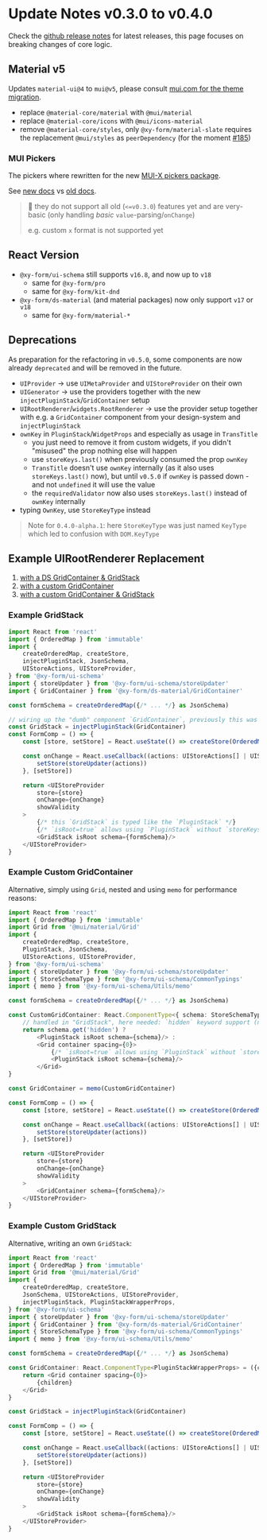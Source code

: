 # Update Notes v0.3.0 to v0.4.0

Check the [github release notes](https://github.com/ui-schema/ui-schema/releases) for latest releases, this page focuses on breaking changes of core logic.

## Material v5

Updates `material-ui@4` to `mui@v5`, please consult [mui.com for the theme migration](https://mui.com/material-ui/guides/migration-v4).

- replace `@material-core/material` with `@mui/material`
- replace `@material-core/icons` with `@mui/icons-material`
- remove `@material-core/styles`, only `@xy-form/material-slate` requires the replacement `@mui/styles` as `peerDependency` (for the moment [#185](https://github.com/ui-schema/ui-schema/issues/185))

### MUI Pickers

The pickers where rewritten for the new [MUI-X pickers package](https://mui.com/x/react-date-pickers/getting-started/).

See [new docs](/docs/material-pickers/Overview) vs [old docs](/docs/widgets/DateTimePickers).

> 🚧 they do not support all old (`<=v0.3.0`) features yet and are very-basic (only handling *basic* `value`-parsing/`onChange`)
>
> e.g. custom `x` format is not supported yet

## React Version

- `@xy-form/ui-schema` still supports `v16.8`, and now up to `v18`
    - same for `@xy-form/pro`
    - same for `@xy-form/kit-dnd`
- `@xy-form/ds-material` (and material packages) now only support `v17` or `v18`
    - same for `@xy-form/material-*`

## Deprecations

As preparation for the refactoring in `v0.5.0`, some components are now already `deprecated` and will be removed in the future.

- `UIProvider` -> use `UIMetaProvider` and `UIStoreProvider` on their own
- `UIGenerator` -> use the providers together with the new `injectPluginStack`/`GridContainer` setup
- `UIRootRenderer`/`widgets.RootRenderer` -> use the provider setup together with e.g. a `GridContainer` component from your design-system and `injectPluginStack`
- `ownKey` in `PluginStack`/`WidgetProps` and especially as usage in `TransTitle`
    - you just need to remove it from custom widgets, if you didn't "misused" the prop nothing else will happen
    - use `storeKeys.last()` when previously consumed the prop `ownKey`
    - `TransTitle` doesn't use `ownKey` internally (as it also uses `storeKeys.last()` now), but until `v0.5.0` if `ownKey` is passed down - and not `undefined` it will use the value
    - the `requiredValidator` now also uses `storeKeys.last()` instead of `ownKey` internally
- typing `OwnKey`, use `StoreKeyType` instead

> Note for `0.4.0-alpha.1`: here `StoreKeyType` was just named `KeyType` which led to confusion with `DOM.KeyType`

## Example UIRootRenderer Replacement

1. [with a DS GridContainer & GridStack](#example-gridstack)
2. [with a custom GridContainer](#example-custom-gridcontainer)
3. [with a custom GridContainer & GridStack](#example-custom-gridstack)

### Example GridStack

```typescript jsx
import React from 'react'
import { OrderedMap } from 'immutable'
import {
    createOrderedMap, createStore,
    injectPluginStack, JsonSchema,
    UIStoreActions, UIStoreProvider,
} from '@xy-form/ui-schema'
import { storeUpdater } from '@xy-form/ui-schema/storeUpdater'
import { GridContainer } from '@xy-form/ds-material/GridContainer'

const formSchema = createOrderedMap({/* ... */} as JsonSchema)

// wiring up the "dumb" component `GridContainer`, previously this was done inside `UIRootRenderer`
const GridStack = injectPluginStack(GridContainer)
const FormComp = () => {
    const [store, setStore] = React.useState(() => createStore(OrderedMap()))

    const onChange = React.useCallback((actions: UIStoreActions[] | UIStoreActions) => {
        setStore(storeUpdater(actions))
    }, [setStore])

    return <UIStoreProvider
        store={store}
        onChange={onChange}
        showValidity
    >
        {/* this `GridStack` is typed like the `PluginStack` */}
        {/* `isRoot=true` allows using `PluginStack` without `storeKeys`/`parentSchema` */}
        <GridStack isRoot schema={formSchema}/>
    </UIStoreProvider>
}
```

### Example Custom GridContainer

Alternative, simply using `Grid`, nested and using `memo` for performance reasons:

```typescript jsx
import React from 'react'
import { OrderedMap } from 'immutable'
import Grid from '@mui/material/Grid'
import {
    createOrderedMap, createStore,
    PluginStack, JsonSchema,
    UIStoreActions, UIStoreProvider,
} from '@xy-form/ui-schema'
import { storeUpdater } from '@xy-form/ui-schema/storeUpdater'
import { StoreSchemaType } from '@xy-form/ui-schema/CommonTypings'
import { memo } from '@xy-form/ui-schema/Utils/memo'

const formSchema = createOrderedMap({/* ... */} as JsonSchema)

const CustomGridContainer: React.ComponentType<{ schema: StoreSchemaType }> = ({schema}) => {
    // handled in "GridStack", here needed: `hidden` keyword support (not rendering any HTML)
    return schema.get('hidden') ?
        <PluginStack isRoot schema={schema}/> :
        <Grid container spacing={0}>
            {/* `isRoot=true` allows using `PluginStack` without `storeKeys`/`parentSchema` */}
            <PluginStack isRoot schema={schema}/>
        </Grid>
}

const GridContainer = memo(CustomGridContainer)

const FormComp = () => {
    const [store, setStore] = React.useState(() => createStore(OrderedMap()))

    const onChange = React.useCallback((actions: UIStoreActions[] | UIStoreActions) => {
        setStore(storeUpdater(actions))
    }, [setStore])

    return <UIStoreProvider
        store={store}
        onChange={onChange}
        showValidity
    >
        <GridContainer schema={formSchema}/>
    </UIStoreProvider>
}
```

### Example Custom GridStack

Alternative, writing an own `GridStack`:

```typescript jsx
import React from 'react'
import { OrderedMap } from 'immutable'
import Grid from '@mui/material/Grid'
import {
    createOrderedMap, createStore,
    JsonSchema, UIStoreActions, UIStoreProvider,
    injectPluginStack, PluginStackWrapperProps,
} from '@xy-form/ui-schema'
import { storeUpdater } from '@xy-form/ui-schema/storeUpdater'
import { GridContainer } from '@xy-form/ds-material/GridContainer'
import { StoreSchemaType } from '@xy-form/ui-schema/CommonTypings'
import { memo } from '@xy-form/ui-schema/Utils/memo'

const formSchema = createOrderedMap({/* ... */} as JsonSchema)

const GridContainer: React.ComponentType<PluginStackWrapperProps> = ({children}) => {
    return <Grid container spacing={0}>
        {children}
    </Grid>
}

const GridStack = injectPluginStack(GridContainer)

const FormComp = () => {
    const [store, setStore] = React.useState(() => createStore(OrderedMap()))

    const onChange = React.useCallback((actions: UIStoreActions[] | UIStoreActions) => {
        setStore(storeUpdater(actions))
    }, [setStore])

    return <UIStoreProvider
        store={store}
        onChange={onChange}
        showValidity
    >
        <GridStack isRoot schema={formSchema}/>
    </UIStoreProvider>
}
```
